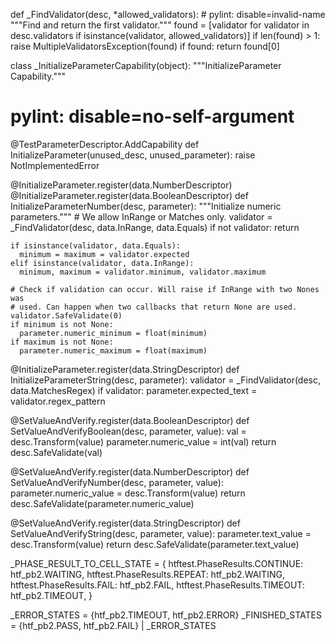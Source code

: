 def _FindValidator(desc, *allowed_validators):  # pylint: disable=invalid-name
  """Find and return the first validator."""
  found = [validator for validator in desc.validators
           if isinstance(validator, allowed_validators)]
  if len(found) > 1:
    raise MultipleValidatorsException(found)
  if found:
    return found[0]


class _InitializeParameterCapability(object):
  """InitializeParameter Capability."""
  # pylint: disable=no-self-argument

  @TestParameterDescriptor.AddCapability
  def InitializeParameter(unused_desc, unused_parameter):
    raise NotImplementedError

  @InitializeParameter.register(data.NumberDescriptor)
  @InitializeParameter.register(data.BooleanDescriptor)
  def InitializeParameterNumber(desc, parameter):
    """Initialize numeric parameters."""
    # We allow InRange or Matches only.
    validator = _FindValidator(desc, data.InRange, data.Equals)
    if not validator:
      return

    if isinstance(validator, data.Equals):
      minimum = maximum = validator.expected
    elif isinstance(validator, data.InRange):
      minimum, maximum = validator.minimum, validator.maximum

    # Check if validation can occur. Will raise if InRange with two Nones was
    # used. Can happen when two callbacks that return None are used.
    validator.SafeValidate(0)
    if minimum is not None:
      parameter.numeric_minimum = float(minimum)
    if maximum is not None:
      parameter.numeric_maximum = float(maximum)

  @InitializeParameter.register(data.StringDescriptor)
  def InitializeParameterString(desc, parameter):
    validator = _FindValidator(desc, data.MatchesRegex)
    if validator:
      parameter.expected_text = validator.regex_pattern


  @SetValueAndVerify.register(data.BooleanDescriptor)
  def SetValueAndVerifyBoolean(desc, parameter, value):
    val = desc.Transform(value)
    parameter.numeric_value = int(val)
    return desc.SafeValidate(val)

  @SetValueAndVerify.register(data.NumberDescriptor)
  def SetValueAndVerifyNumber(desc, parameter, value):
    parameter.numeric_value = desc.Transform(value)
    return desc.SafeValidate(parameter.numeric_value)

  @SetValueAndVerify.register(data.StringDescriptor)
  def SetValueAndVerifyString(desc, parameter, value):
    parameter.text_value = desc.Transform(value)
    return desc.SafeValidate(parameter.text_value)



  _PHASE_RESULT_TO_CELL_STATE = {
      htftest.PhaseResults.CONTINUE: htf_pb2.WAITING,
      htftest.PhaseResults.REPEAT: htf_pb2.WAITING,
      htftest.PhaseResults.FAIL: htf_pb2.FAIL,
      htftest.PhaseResults.TIMEOUT: htf_pb2.TIMEOUT,
  }

  _ERROR_STATES = {htf_pb2.TIMEOUT, htf_pb2.ERROR}
  _FINISHED_STATES = {htf_pb2.PASS, htf_pb2.FAIL} | _ERROR_STATES
